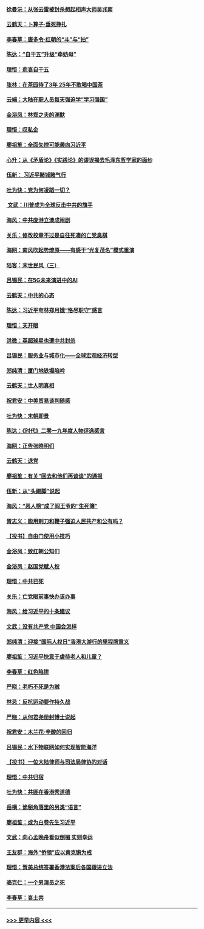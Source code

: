 #### [徐曼沅：从张云雷被封杀想起相声大师吴兆南](../pages/nsc993/n11741816.md?t=12241701) 
#### [云鹤天：卜算子‧垂死挣扎](../pages/nsc993/n11739956.md?t=12241701) 
#### [李春草：唐多令‧红朝的“斗”与“拍”](../pages/nsc993/n11739830.md?t=12241701) 
#### [陈达：“自干五”升级“牵妨母”](../pages/nsc993/n11739724.md?t=12241701) 
#### [理悟：悲哀自干五](../pages/nsc993/n11739547.md?t=12241701) 
#### [张林：在茶园待了3年 25年不敢喝中国茶](../pages/nsc993/n11739240.md?t=12241701) 
#### [云端：大陆在职人员每天强迫学“学习强国”](../pages/nsc993/n11738735.md?t=12241701) 
#### [金浴凤：林郑之夫的渊默](../pages/nsc993/n11737735.md?t=12241701) 
#### [理悟：叹私企](../pages/nsc993/n11737715.md?t=12241701) 
#### [廖祖笙：全面失控可能袭向习近平](../pages/nsc993/n11737704.md?t=12241701) 
#### [心升：从《矛盾论》《实践论》的谬误揭去毛泽东哲学家的面纱](../pages/nsc993/n11736962.md?t=12241701) 
#### [伍新： 习近平赌城赌气行](../pages/nsc993/n11736929.md?t=12241701) 
#### [吐为快：党为何凌蹈一切？](../pages/nsc993/n11736915.md?t=12241701) 
#### [ 文武：川普成为全球反击中共的旗手](../pages/nsc993/n11736882.md?t=12241701) 
#### [海风：中共废港立澳成闹剧](../pages/nsc993/n11735857.md?t=12241701) 
#### [关乐：修改校章不过是自往死凑的亡党臭棋](../pages/nsc993/n11735097.md?t=12241701) 
#### [海网：南风吹起势燎原——有感于“光复茂名”模式重演](../pages/nsc993/n11732308.md?t=12241701) 
#### [陆客：末世民风（三）](../pages/nsc993/n11732211.md?t=12241701) 
#### [吕锡民：在5G未来演进中的AI](../pages/nsc993/n11730010.md?t=12241701) 
#### [云鹤天：中共的心态](../pages/nsc993/n11729906.md?t=12241701) 
#### [陈达：习近平夸林郑月娥“恪尽职守”感言](../pages/nsc993/n11729881.md?t=12241701) 
#### [理悟：天开眼](../pages/nsc993/n11729699.md?t=12241701) 
#### [洪微：英超球星也遭中共封杀](../pages/nsc993/n11727243.md?t=12241701) 
#### [吕锡民：服务业与城市化——全球宏观经济转型](../pages/nsc993/n11725845.md?t=12241701) 
#### [郑纯清：厦门地铁塌陷吟](../pages/nsc993/n11725813.md?t=12241701) 
#### [云鹤天：世人明真相](../pages/nsc993/n11725621.md?t=12241701) 
#### [祝君安：中美贸易谈判随感](../pages/nsc993/n11725609.md?t=12241701) 
#### [吐为快：末朝即景](../pages/nsc993/n11723365.md?t=12241701) 
#### [陈达：《时代》二零一九年度人物评选感言](../pages/nsc993/n11723337.md?t=12241701) 
#### [海网：正告张晓明们](../pages/nsc993/n11723228.md?t=12241701) 
#### [云鹤天：退党](../pages/nsc993/n11723056.md?t=12241701) 
#### [廖祖笙：有关“回去和他们再谈谈”的通报](../pages/nsc993/n11722442.md?t=12241701) 
#### [伍新：从“头踢脚”说起](../pages/nsc993/n11722429.md?t=12241701) 
#### [海风：“恶人榜”成了阎王爷的“生死簿”](../pages/nsc993/n11722272.md?t=12241701) 
#### [胥志义：能用剌刀和鞭子强迫人民共产和公有吗？](../pages/nsc993/n11720569.md?t=12241701) 
#### [【投书】自由门使用小技巧](../pages/nsc993/n11720180.md?t=12241701) 
#### [金浴凤：致红朝公知们](../pages/nsc993/n11720563.md?t=12241701) 
#### [金浴凤：赵国党赋人权](../pages/nsc993/n11720533.md?t=12241701) 
#### [理悟：中共已死](../pages/nsc993/n11720233.md?t=12241701) 
#### [关乐：亡党眼前事快办该办事](../pages/nsc993/n11719160.md?t=12241701) 
#### [海风：给习近平的十条建议](../pages/nsc993/n11717616.md?t=12241701) 
#### [文武：没有共产党 中国会怎样](../pages/nsc993/n11717584.md?t=12241701) 
#### [郑纯清：迎接“国际人权日”香港大游行的里程牌意义](../pages/nsc993/n11717417.md?t=12241701) 
#### [廖祖笙：习近平快意于虐待老人和儿童？](../pages/nsc993/n11715313.md?t=12241701) 
#### [李春草：红色陷阱](../pages/nsc993/n11715029.md?t=12241701) 
#### [严晓：老朽不死是为贼](../pages/nsc993/n11712910.md?t=12241701) 
#### [林忌：反抗运动要作持久战](../pages/nsc993/n11712623.md?t=12241701) 
#### [严晓：从何君尧册封博士说起](../pages/nsc993/n11712465.md?t=12241701) 
#### [祝君安：木兰花·辛酸的回归](../pages/nsc993/n11712381.md?t=12241701) 
#### [吕锡民：水下物联网如何实现智能海洋](../pages/nsc993/n11711158.md?t=12241701) 
#### [【投书】一位大陆律师与司法局律协的对话](../pages/nsc993/n11709675.md?t=12241701) 
#### [理悟：中共归宿](../pages/nsc993/n11710059.md?t=12241701) 
#### [吐为快：共匪在香港秀道德](../pages/nsc993/n11709979.md?t=12241701) 
#### [岳横：诡秘角落里的另类“语言”](../pages/nsc993/n11709792.md?t=12241701) 
#### [廖祖笙：或为白卷先生习近平](../pages/nsc993/n11708330.md?t=12241701) 
#### [文武：向心孟晚舟看似倒楣 实则幸运](../pages/nsc993/n11708236.md?t=12241701) 
#### [王友群：海外“侨领”应以黄克锵为戒](../pages/nsc993/n11706176.md?t=12241701) 
#### [理悟：贺美总统签署香港法案后各国跟进立法](../pages/nsc993/n11706853.md?t=12241701) 
#### [骆克仁：一个男演员之死](../pages/nsc993/n11706677.md?t=12241701) 
#### [李春草：哀土共](../pages/nsc993/n11706255.md?t=12241701) 

----
#### [ >>> 更早内容 <<< ](../indexes/nsc993-earlier.md)
